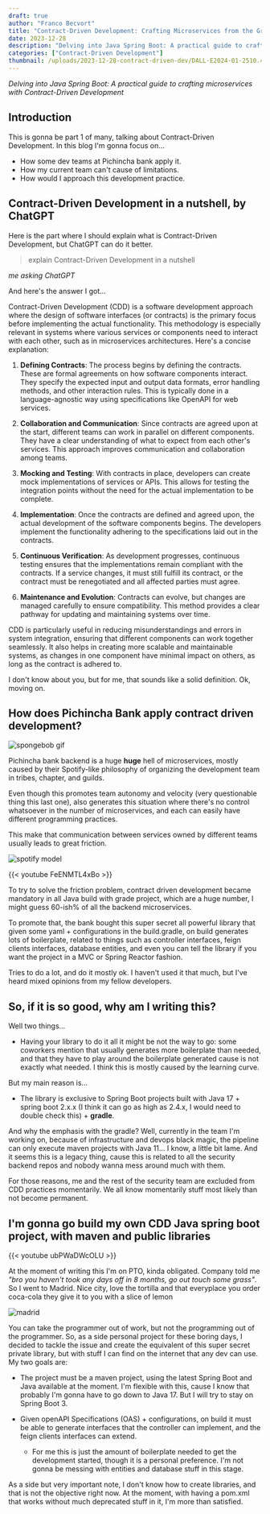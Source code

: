 ```yaml
---
draft: true
author: "Franco Becvort"
title: "Contract-Driven Development: Crafting Microservices from the Ground Up"
date: 2023-12-28
description: "Delving into Java Spring Boot: A practical guide to crafting microservices with Contract-Driven Development"
categories: ["Contract-Driven Development"]
thumbnail: /uploads/2023-12-28-contract-driven-dev/DALL·E2024-01-2510.41.32.png
---
```


_Delving into Java Spring Boot: A practical guide to crafting microservices with Contract-Driven Development_

## Introduction

This is gonna be part 1 of many, talking about Contract-Driven Development. In this blog I'm gonna focus on...

- How some dev teams at Pichincha bank apply it.
- How my current team can't cause of limitations.
- How would I approach this development practice.

## Contract-Driven Development in a nutshell, by ChatGPT

Here is the part where I should explain what is Contract-Driven Development, but ChatGPT can do it better.

> explain Contract-Driven Development in a nutshell

_me asking ChatGPT_

And here's the answer I got...

Contract-Driven Development (CDD) is a software development approach where the design of software interfaces (or contracts) is the primary focus before implementing the actual functionality. This methodology is especially relevant in systems where various services or components need to interact with each other, such as in microservices architectures. Here's a concise explanation:

1. **Defining Contracts**: The process begins by defining the contracts. These are formal agreements on how software components interact. They specify the expected input and output data formats, error handling methods, and other interaction rules. This is typically done in a language-agnostic way using specifications like OpenAPI for web services.

2. **Collaboration and Communication**: Since contracts are agreed upon at the start, different teams can work in parallel on different components. They have a clear understanding of what to expect from each other's services. This approach improves communication and collaboration among teams.

3. **Mocking and Testing**: With contracts in place, developers can create mock implementations of services or APIs. This allows for testing the integration points without the need for the actual implementation to be complete.

4. **Implementation**: Once the contracts are defined and agreed upon, the actual development of the software components begins. The developers implement the functionality adhering to the specifications laid out in the contracts.

5. **Continuous Verification**: As development progresses, continuous testing ensures that the implementations remain compliant with the contracts. If a service changes, it must still fulfill its contract, or the contract must be renegotiated and all affected parties must agree.

6. **Maintenance and Evolution**: Contracts can evolve, but changes are managed carefully to ensure compatibility. This method provides a clear pathway for updating and maintaining systems over time.

CDD is particularly useful in reducing misunderstandings and errors in system integration, ensuring that different components can work together seamlessly. It also helps in creating more scalable and maintainable systems, as changes in one component have minimal impact on others, as long as the contract is adhered to.

I don't know about you, but for me, that sounds like a solid definition. Ok, moving on.

## How does Pichincha Bank apply contract driven development?

![spongebob gif](/uploads/2023-12-28-contract-driven-dev/spongebob.gif)

Pichincha bank backend is a huge **huge** hell of microservices, mostly caused by their Spotify-like philosophy of organizing the development team in tribes, chapter, and guilds.

Even though this promotes team autonomy and velocity (very questionable thing this last one), also generates this situation where there's no control whatsoever in the number of microservices, and each can easily have different programming practices.

This make that communication between services owned by different teams usually leads to great friction.

![spotify model](/uploads/2023-12-28-contract-driven-dev/spotifymodel.png)

{{< youtube FeENMTL4xBo >}}

To try to solve the friction problem, contract driven development became mandatory in all Java build with grade project, which are a huge number, I might guess 60-ish% of all the backend microservices.

To promote that, the bank bought this super secret all powerful library that given some yaml + configurations in the build.gradle, on build generates lots of boilerplate, related to things such as controller interfaces, feign clients interfaces, database entities, and even you can tell the library if you want the project in a MVC or Spring Reactor fashion.

Tries to do a lot, and do it mostly ok. I haven't used it that much, but I've heard mixed opinions from my fellow developers.

## So, if it is so good, why am I writing this?

Well two things...

- Having your library to do it all it might be not the way to go: some coworkers mention that usually generates more boilerplate than needed, and that they have to play around the boilerplate generated cause is not exactly what needed. I think this is mostly caused by the learning curve.

But my main reason is...

- The library is exclusive to Spring Boot projects built with Java 17 + spring boot 2.x.x (I think it can go as high as 2.4.x, I would need to double check this) + **gradle**.

And why the emphasis with the gradle? Well, currently in the team I'm working on, because of infrastructure and devops black magic, the pipeline can only execute maven projects with Java 11... I know, a little bit lame. And it seems this is a legacy thing, cause this is related to all the security backend repos and nobody wanna mess around much with them.

For those reasons, me and the rest of the security team are excluded from CDD practices momentarily. We all know momentarily stuff most likely than not become permanent.

## I'm gonna go build my own CDD Java spring boot project, with maven and public libraries

{{< youtube ubPWaDWcOLU >}}

At the moment of writing this I'm on PTO, kinda obligated. Company told me _"bro you haven't took any days off in 8 months, go out touch some grass"_. So I went to Madrid. Nice city, love the tortilla and that everyplace you order coca-cola they give it to you with a slice of lemon

![madrid](/uploads/2023-12-28-contract-driven-dev/IMG_20231226_174932.jpg)

You can take the programmer out of work, but not the programming out of the programmer. So, as a side personal project for these boring days, I decided to tackle the issue and create the equivalent of this super secret private library, but with stuff I can find on the internet that any dev can use. My two goals are:

- The project must be a maven project, using the latest Spring Boot and Java available at the moment. I'm flexible with this, cause I know that probably I'm gonna have to go down to Java 17. But I will try to stay on Spring Boot 3.

- Given openAPI Specifications (OAS) + configurations, on build it must be able to generate interfaces that the controller can implement, and the feign clients interfaces can extend.
  - For me this is just the amount of boilerplate needed to get the development started, though it is a personal preference. I'm not gonna be messing with entities and database stuff in this stage.

As a side but very important note, I don't know how to create libraries, and that is not the objective right now. At the moment, with having a pom.xml that works without much deprecated stuff in it, I'm more than satisfied.

